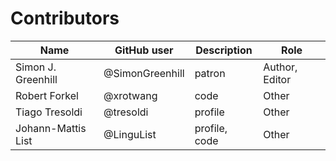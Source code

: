 # Contributors

Name               | GitHub user     | Description                          | Role
---                | ---             | ---                                  | ---
Simon J. Greenhill | @SimonGreenhill | patron                               | Author, Editor
Robert Forkel      | @xrotwang       | code                                 | Other
Tiago Tresoldi     | @tresoldi       | profile                              | Other
Johann-Mattis List | @LinguList      | profile, code                        | Other
